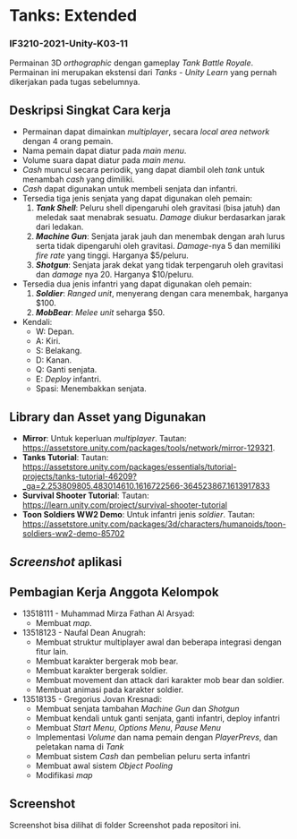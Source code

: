 # Tanks: Extended

### IF3210-2021-Unity-K03-11

Permainan 3D _orthographic_ dengan gameplay _Tank Battle Royale_. Permainan ini merupakan ekstensi dari _Tanks - Unity Learn_ yang pernah dikerjakan pada tugas sebelumnya.

## Deskripsi Singkat Cara kerja

- Permainan dapat dimainkan _multiplayer_, secara _local area network_ dengan 4 orang pemain.
- Nama pemain dapat diatur pada _main menu_.
- Volume suara dapat diatur pada _main menu_.
- _Cash_ muncul secara periodik, yang dapat diambil oleh _tank_ untuk menambah _cash_ yang dimiliki.
- _Cash_ dapat digunakan untuk membeli senjata dan infantri.
- Tersedia tiga jenis senjata yang dapat digunakan oleh pemain:
  1. **_Tank Shell_**: Peluru shell dipengaruhi oleh gravitasi (bisa jatuh) dan meledak saat menabrak sesuatu. _Damage_ diukur berdasarkan jarak dari ledakan.
  2. **_Machine Gun_**: Senjata jarak jauh dan menembak dengan arah lurus serta tidak dipengaruhi oleh gravitasi. _Damage_-nya 5 dan memiliki _fire rate_ yang tinggi. Harganya $5/peluru.
  3. **_Shotgun_**: Senjata jarak dekat yang tidak terpengaruh oleh gravitasi dan _damage_ nya 20. Harganya $10/peluru.
- Tersedia dua jenis infantri yang dapat digunakan oleh pemain:
  1. **_Soldier_**: _Ranged unit_, menyerang dengan cara menembak, harganya $100.
  2. **_MobBear_**: _Melee unit_ seharga $50.
- Kendali:
  - W: Depan.
  - A: Kiri.
  - S: Belakang.
  - D: Kanan.
  - Q: Ganti senjata.
  - E: _Deploy_ infantri.
  - Spasi: Menembakkan senjata.

## Library dan Asset yang Digunakan

- **Mirror**: Untuk keperluan _multiplayer_. Tautan: https://assetstore.unity.com/packages/tools/network/mirror-129321.
- **Tanks Tutorial**: Tautan: https://assetstore.unity.com/packages/essentials/tutorial-projects/tanks-tutorial-46209?_ga=2.253809805.483014610.1616722566-364523867.1613917833
- **Survival Shooter Tutorial**: Tautan: https://learn.unity.com/project/survival-shooter-tutorial
- **Toon Soldiers WW2 Demo**: Untuk infantri jenis _soldier_. Tautan: https://assetstore.unity.com/packages/3d/characters/humanoids/toon-soldiers-ww2-demo-85702

## _Screenshot_ aplikasi

## Pembagian Kerja Anggota Kelompok

- 13518111 - Muhammad Mirza Fathan Al Arsyad:
  - Membuat _map_.
- 13518123 - Naufal Dean Anugrah:
  - Membuat struktur multiplayer awal dan beberapa integrasi dengan fitur lain.
  - Membuat karakter bergerak mob bear.
  - Membuat karakter bergerak soldier.
  - Membuat movement dan attack dari karakter mob bear dan soldier.
  - Membuat animasi pada karakter soldier.
- 13518135 - Gregorius Jovan Kresnadi:
  - Membuat senjata tambahan _Machine Gun_ dan _Shotgun_
  - Membuat kendali untuk ganti senjata, ganti infantri, deploy infantri
  - Membuat _Start Menu_, _Options Menu_, _Pause Menu_
  - Implementasi _Volume_ dan nama pemain dengan _PlayerPrevs_, dan peletakan nama di _Tank_
  - Membuat sistem _Cash_ dan pembelian peluru serta infantri
  - Membuat awal sistem _Object Pooling_
  - Modifikasi _map_

## Screenshot

Screenshot bisa dilihat di folder Screenshot pada repositori ini.